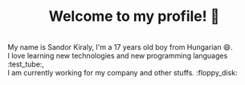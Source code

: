 <h1 align="center">Welcome to my profile! 👋</h1><br>
My name is Sandor Kiraly, I'm a 17 years old boy from Hungarian 😄. <br>
I love learning new technologies and new programming languages :test_tube:, <br>
I am currently working for my company and other stuffs. :floppy_disk:

<!--
**sndorkirly/sndorkirly** is a ✨ _special_ ✨ repository because its `README.md` (this file) appears on your GitHub profile.

Here are some ideas to get you started:

- 🔭 I’m currently working on ...
- 🌱 I’m currently learning ...
- 👯 I’m looking to collaborate on ...
- 🤔 I’m looking for help with ...
- 💬 Ask me about ...
- 📫 How to reach me: ...
- 😄 Pronouns: ...
- ⚡ Fun fact: ...
-->
